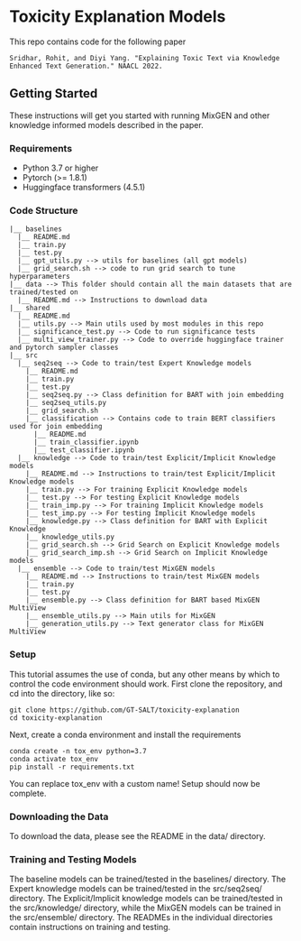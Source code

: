 # Toxicity Explanation Models

This repo contains code for the following paper

```Sridhar, Rohit, and Diyi Yang. "Explaining Toxic Text via Knowledge Enhanced Text Generation." NAACL 2022. ```

## Getting Started

These instructions will get you started with running MixGEN and other knowledge informed models described in the paper.

### Requirements
* Python 3.7 or higher
* Pytorch (>= 1.8.1)
* Huggingface transformers (4.5.1)

### Code Structure
```
|__ baselines
  |__ README.md
  |__ train.py
  |__ test.py
  |__ gpt_utils.py --> utils for baselines (all gpt models)
  |__ grid_search.sh --> code to run grid search to tune hyperparameters
|__ data --> This folder should contain all the main datasets that are trained/tested on
  |__ README.md --> Instructions to download data
|__ shared
  |__ README.md
  |__ utils.py --> Main utils used by most modules in this repo
  |__ significance_test.py --> Code to run significance tests
  |__ multi_view_trainer.py --> Code to override huggingface trainer and pytorch sampler classes
|__ src
  |__ seq2seq --> Code to train/test Expert Knowledge models
    |__ README.md
    |__ train.py
    |__ test.py
    |__ seq2seq.py --> Class definition for BART with join embedding
    |__ seq2seq_utils.py
    |__ grid_search.sh
    |__ classification --> Contains code to train BERT classifiers used for join embedding
      |__ README.md
      |__ train_classifier.ipynb
      |__ test_classifier.ipynb
  |__ knowledge --> Code to train/test Explicit/Implicit Knowledge models
    |__ README.md --> Instructions to train/test Explicit/Implicit Knowledge models
    |__ train.py --> For training Explicit Knowledge models
    |__ test.py --> For testing Explicit Knowledge models
    |__ train_imp.py --> For training Implicit Knowledge models
    |__ test_imp.py --> For testing Implicit Knowledge models
    |__ knowledge.py --> Class definition for BART with Explicit Knowledge
    |__ knowledge_utils.py
    |__ grid_search.sh --> Grid Search on Explicit Knowledge models
    |__ grid_search_imp.sh --> Grid Search on Implicit Knowledge models
  |__ ensemble --> Code to train/test MixGEN models
    |__ README.md --> Instructions to train/test MixGEN models
    |__ train.py
    |__ test.py
    |__ ensemble.py --> Class definition for BART based MixGEN MultiView
    |__ ensemble_utils.py --> Main utils for MixGEN
    |__ generation_utils.py --> Text generator class for MixGEN MultiView
```

### Setup
This tutorial assumes the use of conda, but any other means by which to control the code environment should work. First clone the repository, and cd into the directory, like so:

```
git clone https://github.com/GT-SALT/toxicity-explanation
cd toxicity-explanation
```

Next, create a conda environment and install the requirements

```
conda create -n tox_env python=3.7
conda activate tox_env
pip install -r requirements.txt
```

You can replace tox_env with a custom name! Setup should now be complete.

### Downloading the Data
To download the data, please see the README in the data/ directory.

### Training and Testing Models
The baseline models can be trained/tested in the baselines/ directory. The Expert knowledge models can be trained/tested in the src/seq2seq/ directory. 
The Explicit/Implicit knowledge models can be trained/tested in the src/knowledge/ directory, while the MixGEN models can be trained in the src/ensemble/ directory. The READMEs in the individual directories contain instructions on training and testing.
